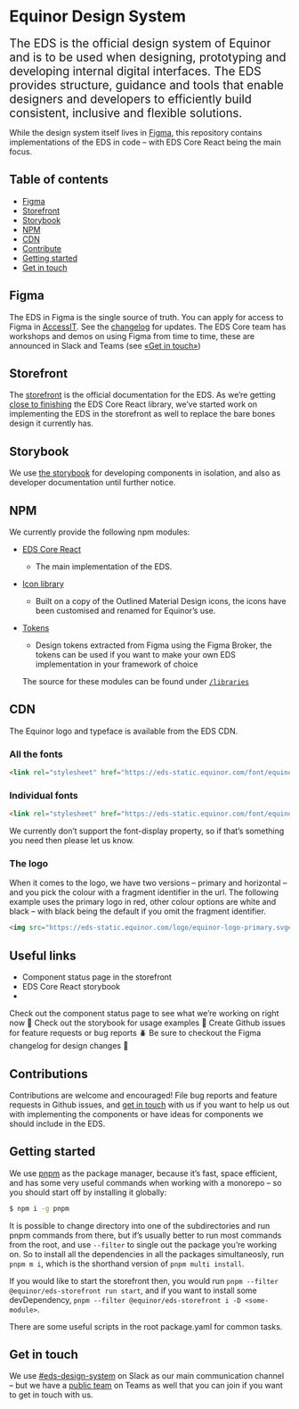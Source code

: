# Equinor Design System

<div style="font-size: 1.3rem">
The EDS is the official design system of Equinor and is to be used when designing, prototyping and developing internal digital interfaces. The EDS provides structure, guidance and tools that enable designers and developers to efficiently build consistent, inclusive and flexible solutions.
</div>

While the design system itself lives in [Figma][], this repository contains implementations of the EDS in code – with EDS Core React being the main focus.

## Table of contents

- [Figma](#figma)
- [Storefront](#storefront)
- [Storybook](#storybook)
- [NPM](#npm)
- [CDN](#cdn)
- [Contribute](#contribute)
- [Getting started](#getting-started)
- [Get in touch](#get-in-touch)

## Figma

The EDS in Figma is the single source of truth. You can apply for access to Figma in [AccessIT]. See the [changelog][figma-changelog] for updates. The EDS Core team has workshops and demos on using Figma from time to time, these are announced in Slack and Teams (see [«Get in touch»](#get-in-touch))

[accessit]: https://accessit.equinor.com/Search/Search?term=figma
[figma-changelog]: https://eds.equinor.com/updates/release-information/changelog/



## Storefront

The [storefront][] is the official documentation for the EDS. As we’re getting [close to finishing][status] the EDS Core React library, we’ve started work on implementing the EDS in the storefront as well to replace the bare bones design it currently has. 

[status]: https://eds.equinor.com/components/component-status
[storefront]: https://eds.equinor.com
[Figma]: https://www.figma.com/

## Storybook

We use [the storybook](https://eds-storybook-react.azurewebsites.net) for developing components in isolation, and also as developer documentation until further notice. 

## NPM

We currently provide the following npm modules: 

- [EDS Core React][core-react]
  - The main implementation of the EDS. 
- [Icon library][icons]
  - Built on a copy of the Outlined Material Design icons, the icons have been customised and renamed for Equinor’s use.
- [Tokens][]
  - Design tokens extracted from Figma using the Figma Broker, the tokens can be used if you want to make your own EDS implementation in your framework of choice

  The source for these modules can be found under [`/libraries`](https://github.com/equinor/design-system/tree/develop/libraries)

[tokens]: https://www.npmjs.com/package/@equinor/eds-tokens
[icons]: https://www.npmjs.com/package/@equinor/eds-icons
[core-react]: https://www.npmjs.com/package/@equinor/eds-core-react


## CDN

The Equinor logo and typeface is available from the EDS CDN. 

### All the fonts

```html
<link rel="stylesheet" href="https://eds-static.equinor.com/font/equinor-font.css" />
```

### Individual fonts

```html
<link rel="stylesheet" href="https://eds-static.equinor.com/font/equinor-regular.css" />
```

We currently don’t support the font-display property, so if that’s something you need then please let us know.

### The logo

When it comes to the logo, we have two versions – primary and horizontal – and you pick the colour with a fragment identifier in the url. The following example uses the primary logo in red, other colour options are white and black – with black being the default if you omit the fragment identifier.

```html
<img src="https://eds-static.equinor.com/logo/equinor-logo-primary.svg#red" alt="Equinor" />
```

## Useful links

- Component status page in the storefront
- EDS Core React storybook
- 


Check out the component status page to see what we’re working on right now :eyes:
Check out the storybook for usage examples :orange_book:
Create Github issues for feature requests or bug reports :beetle:
Be sure to checkout the Figma changelog for design changes :lipstick:


## Contributions

Contributions are welcome and encouraged! File bug reports and feature requests in Github issues, and [get in touch](#get-in-touch) with us if you want to help us out with implementing the components or have ideas for components we should include in the EDS.

## Getting started

We use [pnpm][] as the package manager, because it’s fast, space efficient, and has some very useful commands when working with a monorepo – so you should start off by installing it globally:

```bash
$ npm i -g pnpm
```

It is possible to change directory into one of the subdirectories and run pnpm commands from there, but if’s usually better to run most commands from the root, and use `--filter` to single out the package you’re working on. So to install all the dependencies in all the packages simultaneosly, run `pnpm m i`, which is the shorthand version of `pnpm multi install`.

If you would like to start the storefront then, you would run `pnpm --filter @equinor/eds-storefront run start`, and if you want to install some devDependency, `pnpm --filter @equinor/eds-storefront i -D <some-module>`.

There are some useful scripts in the root package.yaml for common tasks.

[pnpm]: https://pnpm.js.org

## Get in touch

We use [#eds-design-system][slack] on Slack as our main communication channel – but we have a [public team][teams] on Teams as well that you can join if you want to get in touch with us.

[teams]: https://teams.microsoft.com/l/team/19%3a08081ac3d7134608b312d8480aa87efc%40thread.tacv2/conversations?groupId=204b36ea-ba52-4cee-aeac-895f675e91b0&tenantId=3aa4a235-b6e2-48d5-9195-7fcf05b459b0
[slack]: https://equinor.slack.com/archives/CJT20H1B9
